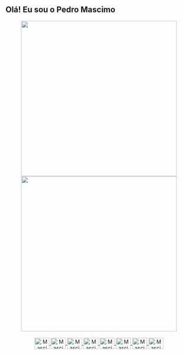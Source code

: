 ## Olá! Eu sou o Pedro Mascimo

<div align="center">
  <a href="https://github.com/Mascimo">
  <img width="420" src="https://github-readme-stats.vercel.app/api?username=Mascimo&show_icons=true&theme=dracula&include_all_commits=true&count_private=true&title_color=79D9F9"/>
  <img width="420" src="https://github-readme-stats.vercel.app/api/top-langs/?username=Mascimo&layout=compact&langs_count=7&theme=dracula&title_color=79D9F9"/>
</div>

<div align="center"><br>
  
  <img align="center" alt="Mascimo-Js" height="30" width="40" src="https://cdn.jsdelivr.net/gh/devicons/devicon/icons/javascript/javascript-plain.svg" />
  <img align="center" alt="Mascimo-HTML" height="30" width="40" src="https://cdn.jsdelivr.net/gh/devicons/devicon/icons/html5/html5-original.svg" />
  <img align="center" alt="Mascimo-CSS" height="30" width="40" src="https://cdn.jsdelivr.net/gh/devicons/devicon/icons/css3/css3-original.svg" />
  <img align="center" alt="Mascimo-React" height="30" width="40" src="https://cdn.jsdelivr.net/gh/devicons/devicon/icons/react/react-original.svg" />
  <img align="center" alt="Mascimo-NodeJs" height="30" width="40" src="https://cdn.jsdelivr.net/gh/devicons/devicon/icons/nodejs/nodejs-original.svg" />
  <img align="center" alt="Mascimo-C" height="30" width="40" src="https://cdn.jsdelivr.net/gh/devicons/devicon/icons/c/c-plain.svg" />
  <img align="center" alt="Mascimo-Cplus" height="30" width="40" src="https://cdn.jsdelivr.net/gh/devicons/devicon/icons/cplusplus/cplusplus-plain.svg" />
  <img align="center" alt="Mascimo-Cplus" height="30" width="40" src="https://cdn.jsdelivr.net/gh/devicons/devicon/icons/wordpress/wordpress-plain.svg" />  
</div>
  
  ##
